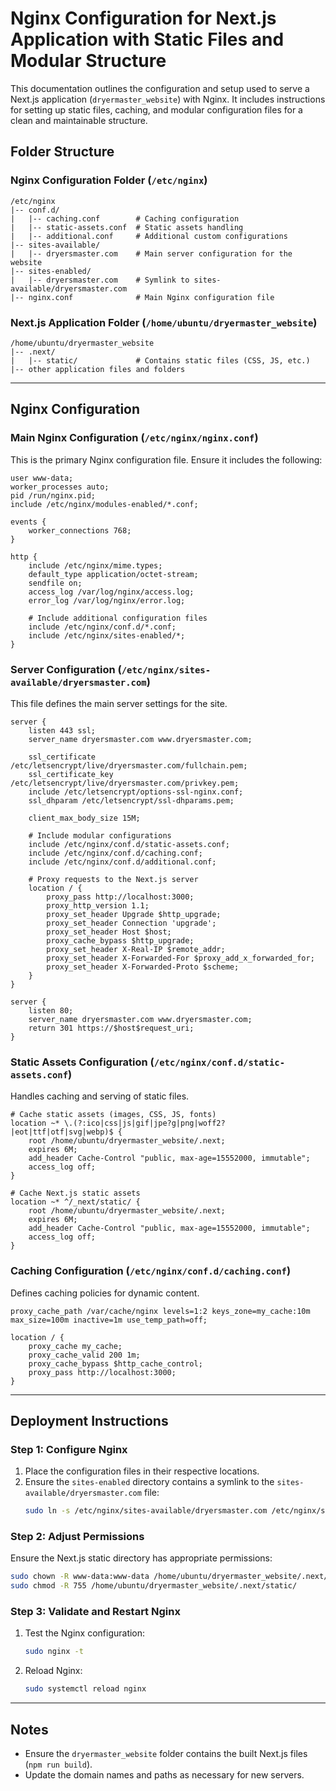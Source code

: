 # Nginx Configuration for Next.js Application with Static Files and Modular Structure

This documentation outlines the configuration and setup used to serve a Next.js application (`dryermaster_website`) with Nginx. It includes instructions for setting up static files, caching, and modular configuration files for a clean and maintainable structure.

## Folder Structure

### Nginx Configuration Folder (`/etc/nginx`)

```
/etc/nginx
|-- conf.d/
|   |-- caching.conf        # Caching configuration
|   |-- static-assets.conf  # Static assets handling
|   |-- additional.conf     # Additional custom configurations
|-- sites-available/
|   |-- dryersmaster.com    # Main server configuration for the website
|-- sites-enabled/
|   |-- dryersmaster.com    # Symlink to sites-available/dryersmaster.com
|-- nginx.conf              # Main Nginx configuration file
```

### Next.js Application Folder (`/home/ubuntu/dryermaster_website`)

```
/home/ubuntu/dryermaster_website
|-- .next/
|   |-- static/             # Contains static files (CSS, JS, etc.)
|-- other application files and folders
```

---

## Nginx Configuration

### Main Nginx Configuration (`/etc/nginx/nginx.conf`)

This is the primary Nginx configuration file. Ensure it includes the following:

```nginx
user www-data;
worker_processes auto;
pid /run/nginx.pid;
include /etc/nginx/modules-enabled/*.conf;

events {
    worker_connections 768;
}

http {
    include /etc/nginx/mime.types;
    default_type application/octet-stream;
    sendfile on;
    access_log /var/log/nginx/access.log;
    error_log /var/log/nginx/error.log;

    # Include additional configuration files
    include /etc/nginx/conf.d/*.conf;
    include /etc/nginx/sites-enabled/*;
}
```

### Server Configuration (`/etc/nginx/sites-available/dryersmaster.com`)

This file defines the main server settings for the site.

```nginx
server {
    listen 443 ssl;
    server_name dryersmaster.com www.dryersmaster.com;

    ssl_certificate /etc/letsencrypt/live/dryersmaster.com/fullchain.pem;
    ssl_certificate_key /etc/letsencrypt/live/dryersmaster.com/privkey.pem;
    include /etc/letsencrypt/options-ssl-nginx.conf;
    ssl_dhparam /etc/letsencrypt/ssl-dhparams.pem;

    client_max_body_size 15M;

    # Include modular configurations
    include /etc/nginx/conf.d/static-assets.conf;
    include /etc/nginx/conf.d/caching.conf;
    include /etc/nginx/conf.d/additional.conf;

    # Proxy requests to the Next.js server
    location / {
        proxy_pass http://localhost:3000;
        proxy_http_version 1.1;
        proxy_set_header Upgrade $http_upgrade;
        proxy_set_header Connection 'upgrade';
        proxy_set_header Host $host;
        proxy_cache_bypass $http_upgrade;
        proxy_set_header X-Real-IP $remote_addr;
        proxy_set_header X-Forwarded-For $proxy_add_x_forwarded_for;
        proxy_set_header X-Forwarded-Proto $scheme;
    }
}

server {
    listen 80;
    server_name dryersmaster.com www.dryersmaster.com;
    return 301 https://$host$request_uri;
}
```

### Static Assets Configuration (`/etc/nginx/conf.d/static-assets.conf`)

Handles caching and serving of static files.

```nginx
# Cache static assets (images, CSS, JS, fonts)
location ~* \.(?:ico|css|js|gif|jpe?g|png|woff2?|eot|ttf|otf|svg|webp)$ {
    root /home/ubuntu/dryermaster_website/.next;
    expires 6M;
    add_header Cache-Control "public, max-age=15552000, immutable";
    access_log off;
}

# Cache Next.js static assets
location ~* ^/_next/static/ {
    root /home/ubuntu/dryermaster_website/.next;
    expires 6M;
    add_header Cache-Control "public, max-age=15552000, immutable";
    access_log off;
}
```

### Caching Configuration (`/etc/nginx/conf.d/caching.conf`)

Defines caching policies for dynamic content.

```nginx
proxy_cache_path /var/cache/nginx levels=1:2 keys_zone=my_cache:10m max_size=100m inactive=1m use_temp_path=off;

location / {
    proxy_cache my_cache;
    proxy_cache_valid 200 1m;
    proxy_cache_bypass $http_cache_control;
    proxy_pass http://localhost:3000;
}
```

---

## Deployment Instructions

### Step 1: Configure Nginx

1. Place the configuration files in their respective locations.
2. Ensure the `sites-enabled` directory contains a symlink to the `sites-available/dryersmaster.com` file:
   ```bash
   sudo ln -s /etc/nginx/sites-available/dryersmaster.com /etc/nginx/sites-enabled/
   ```

### Step 2: Adjust Permissions

Ensure the Next.js static directory has appropriate permissions:

```bash
sudo chown -R www-data:www-data /home/ubuntu/dryermaster_website/.next/static/
sudo chmod -R 755 /home/ubuntu/dryermaster_website/.next/static/
```

### Step 3: Validate and Restart Nginx

1. Test the Nginx configuration:
   ```bash
   sudo nginx -t
   ```
2. Reload Nginx:
   ```bash
   sudo systemctl reload nginx
   ```

---

## Notes

- Ensure the `dryermaster_website` folder contains the built Next.js files (`npm run build`).
- Update the domain names and paths as necessary for new servers.
